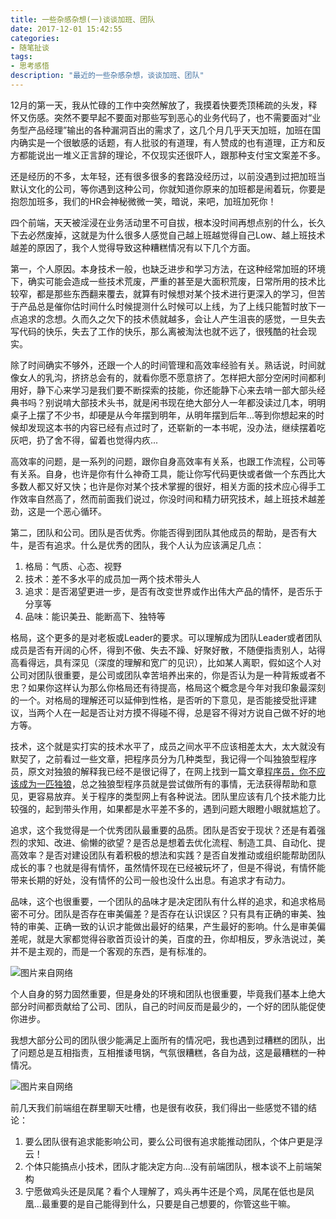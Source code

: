 ```yaml
---
title: 一些杂感杂想(一)谈谈加班、团队
date: 2017-12-01 15:42:55
categories:
- 随笔扯谈
tags:
- 思考感悟
description: "最近的一些杂感杂想，谈谈加班、团队"
---
```


12月的第一天，我从忙碌的工作中突然解放了，我摸着快要秃顶稀疏的头发，释怀又伤感。突然不要早起不要面对那些写到恶心的业务代码了，也不需要面对“业务型产品经理”输出的各种漏洞百出的需求了，这几个月几乎天天加班，加班在国内确实是一个很敏感的话题，有人批驳的有道理，有人赞成的也有道理，正方和反方都能说出一堆义正言辞的理论，不仅现实还很吓人，跟那种支付宝文案差不多。

还是经历的不多，太年轻，还有很多很多的套路没经历过，以前没遇到过把加班当默认文化的公司，等你遇到这种公司，你就知道你原来的加班都是闹着玩，你要是抱怨加班多，我们的HR会神秘微微一笑，暗说，来吧，加班加死你！

四个前端，天天被淫浸在业务活动里不可自拔，根本没时间再想点别的什么，长久下去必然废掉，这就是为什么很多人感觉自己越上班越觉得自己Low、越上班技术越差的原因了，我个人觉得导致这种糟糕情况有以下几个方面。

第一，个人原因。本身技术一般，也缺乏进步和学习方法，在这种经常加班的环境下，确实可能会造成一些技术荒废，严重的甚至是大面积荒废，日常所用的技术比较窄，都是那些东西翻来覆去，就算有时候想对某个技术进行更深入的学习，但苦于产品总是催你估时间什么时候提测什么时候可以上线，为了上线只能暂时放下一点追求的念想。久而久之欠下的技术债就越多，会让人产生沮丧的感觉，一旦失去写代码的快乐，失去了工作的快乐，那么离被淘汰也就不远了，很残酷的社会现实。

除了时间确实不够外，还跟一个人的时间管理和高效率经验有关。熟话说，时间就像女人的乳沟，挤挤总会有的，就看你愿不愿意挤了。怎样把大部分空闲时间都利用好，静下心来学习是我们要不断探索的技能，你还能静下心来去啃一部大部头经典书吗？别说啃大部技术头书，就是闲书现在绝大部分人一年都没读过几本，明明桌子上摆了不少书，却硬是从今年摆到明年，从明年摆到后年...等到你想起来的时候却发现这本书的内容已经有点过时了，还崭新的一本书呢，没办法，继续摆着吃灰吧，扔了舍不得，留着也觉得内疚...

高效率的问题，是一系列的问题，跟你自身高效率有关系，也跟工作流程，公司等有关系。自身，也许是你有什么神奇工具，能让你写代码更快或者做一个东西比大多数人都又好又快；也许是你对某个技术掌握的很好，相关方面的技术应心得手工作效率自然高了，然而前面我们说过，你没时间和精力研究技术，越上班技术越差劲，这是一个恶心循环。

第二，团队和公司。团队是否优秀。你能否得到团队其他成员的帮助，是否有大牛，是否有追求。什么是优秀的团队，我个人认为应该满足几点：

1. 格局：气质、心态、视野
2. 技术：差不多水平的成员加一两个技术带头人
3. 追求：是否渴望更进一步，是否有改变世界或作出伟大产品的情怀，是否乐于分享等
4. 品味：能识美丑、能断高下、独特等

格局，这个更多的是对老板或Leader的要求。可以理解成为团队Leader或者团队成员是否有开阔的心怀，得到不傲、失去不躁、好聚好散，不随便指责别人，站得高看得远，具有深见（深度的理解和宽广的见识），比如某人离职，假如这个人对公司对团队很重要，是公司或团队幸苦培养出来的，你是否认为是一种背叛或者不忠？如果你这样认为那么你格局还有待提高，格局这个概念是今年对我印象最深刻的一个。对格局的理解还可以延伸到性格，是否听的下意见，是否能接受批评建议，当两个人在一起是否让对方摸不得碰不得，总是容不得对方说自己做不好的地方等。

技术，这个就是实打实的技术水平了，成员之间水平不应该相差太大，太大就没有默契了，之前看过一些文章，把程序员分为几种类型，我记得一个叫独狼型程序员，原文对独狼的解释我已经不是很记得了，在网上找到一篇文章[程序员，你不应该成为一匹独狼](//www.jianshu.com/p/4510f58293cf)，总之独狼型程序员就是尝试做所有的事情，无法获得帮助和意见，更容易放弃。关于程序的类型网上有各种说法。团队里应该有几个技术能力比较强的，起到带头作用，如果都是水平差不多的，遇到问题大眼瞪小眼就尴尬了。

追求，这个我觉得是一个优秀团队最重要的品质。团队是否安于现状？还是有着强烈的求知、改进、偷懒的欲望？是否总是想着去优化流程、制造工具、自动化、提高效率？是否对建设团队有着积极的想法和实践？是否自发推动或组织能帮助团队成长的事？也就是得有情怀，虽然情怀现在已经被玩坏了，但是不得说，有情怀能带来长期的好处，没有情怀的公司一般也没什么出息。有追求才有动力。

品味，这个也很重要，一个团队的品味才是决定团队有什么样的追求，和追求格局密不可分。团队是否存在审美偏差？是否存在认识误区？只有具有正确的审美、独特的审美、正确一致的认识才能做出最好的结果，产生最好的影响。什么是审美偏差呢，就是大家都觉得谷歌首页设计的美，百度的丑，你却相反，罗永浩说过，美并不是主观的，而是一个客观的东西，是有标准的。

![图片来自网络](//ww3.sinaimg.cn/large/006tNc79ly1g5d8af1yfbj308c08cwee.jpg)

个人自身的努力固然重要，但是身处的环境和团队也很重要，毕竟我们基本上绝大部分时间都贡献给了公司、团队，自己的时间反而是最少的，一个好的团队能促使你进步。

我想大部分公司的团队很少能满足上面所有的情况吧，我也遇到过糟糕的团队，出了问题总是互相指责，互相推诿甩锅，气氛很糟糕，各自为战，这是最糟糕的一种情况。

![图片来自网络](//ww3.sinaimg.cn/large/006tNc79ly1g5d8agz4ycj307x04r747.jpg)

前几天我们前端组在群里聊天吐槽，也是很有收获，我们得出一些感觉不错的结论：
1. 要么团队很有追求能影响公司，要么公司很有追求能推动团队，个体户更是浮云！
2. 个体只能搞点小技术，团队才能决定方向...没有前端团队，根本谈不上前端架构
3. 宁愿做鸡头还是凤尾？看个人理解了，鸡头再牛还是个鸡，凤尾在低也是凤凰…最重要的是自己能得到什么，只要是自己想要的，你管这些干嘛。

